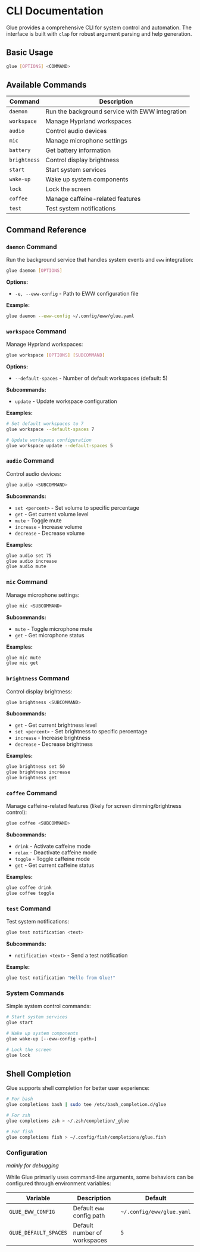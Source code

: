 # CLI Documentation

Glue provides a comprehensive CLI for system control and automation.
The interface is built with `clap` for robust argument parsing and help generation.

## Basic Usage

```sh
glue [OPTIONS] <COMMAND>
```

## Available Commands

| Command | Description |
|---------|-------------|
| `daemon` | Run the background service with EWW integration |
| `workspace` | Manage Hyprland workspaces |
| `audio` | Control audio devices |
| `mic` | Manage microphone settings |
| `battery` | Get battery information |
| `brightness` | Control display brightness |
| `start` | Start system services |
| `wake-up` | Wake up system components |
| `lock` | Lock the screen |
| `coffee` | Manage caffeine-related features |
| `test` | Test system notifications |

## Command Reference

### `daemon` Command

Run the background service that handles system events and `eww` integration:

```sh
glue daemon [OPTIONS]
```

**Options:**
- `-e, --eww-config` - Path to EWW configuration file

**Example:**
```sh
glue daemon --eww-config ~/.config/eww/glue.yaml
```

### `workspace` Command

Manage Hyprland workspaces:

```sh
glue workspace [OPTIONS] [SUBCOMMAND]
```

**Options:**
- `--default-spaces` - Number of default workspaces (default: 5)

**Subcommands:**
- `update` - Update workspace configuration

**Examples:**
```sh
# Set default workspaces to 7
glue workspace --default-spaces 7

# Update workspace configuration
glue workspace update --default-spaces 5
```

### `audio` Command

Control audio devices:

```sh
glue audio <SUBCOMMAND>
```

**Subcommands:**
- `set <percent>` - Set volume to specific percentage
- `get` - Get current volume level
- `mute` - Toggle mute
- `increase` - Increase volume
- `decrease` - Decrease volume

**Examples:**
```sh
glue audio set 75
glue audio increase
glue audio mute
```

### `mic` Command

Manage microphone settings:

```sh
glue mic <SUBCOMMAND>
```

**Subcommands:**
- `mute` - Toggle microphone mute
- `get` - Get microphone status

**Examples:**
```sh
glue mic mute
glue mic get
```

### `brightness` Command

Control display brightness:

```sh
glue brightness <SUBCOMMAND>
```

**Subcommands:**
- `get` - Get current brightness level
- `set <percent>` - Set brightness to specific percentage
- `increase` - Increase brightness
- `decrease` - Decrease brightness

**Examples:**
```sh
glue brightness set 50
glue brightness increase
glue brightness get
```

### `coffee` Command

Manage caffeine-related features (likely for screen dimming/brightness control):

```sh
glue coffee <SUBCOMMAND>
```

**Subcommands:**
- `drink` - Activate caffeine mode
- `relax` - Deactivate caffeine mode
- `toggle` - Toggle caffeine mode
- `get` - Get current caffeine status

**Examples:**
```sh
glue coffee drink
glue coffee toggle
```

### `test` Command

Test system notifications:

```sh
glue test notification <text>
```

**Subcommands:**
- `notification <text>` - Send a test notification

**Example:**
```sh
glue test notification "Hello from Glue!"
```

### System Commands

Simple system control commands:

```sh
# Start system services
glue start

# Wake up system components
glue wake-up [--eww-config <path>]

# Lock the screen
glue lock
```

## Shell Completion

Glue supports shell completion for better user experience:

```sh
# For bash
glue completions bash | sudo tee /etc/bash_completion.d/glue

# For zsh
glue completions zsh > ~/.zsh/completion/_glue

# For fish
glue completions fish > ~/.config/fish/completions/glue.fish
```

### Configuration

*mainly for debugging*

While Glue primarily uses command-line arguments, some behaviors can be configured through environment variables:

| Variable | Description | Default |
|----------|-------------|---------|
| `GLUE_EWW_CONFIG` | Default `eww` config path | `~/.config/eww/glue.yaml` |
| `GLUE_DEFAULT_SPACES` | Default number of workspaces | `5` |

